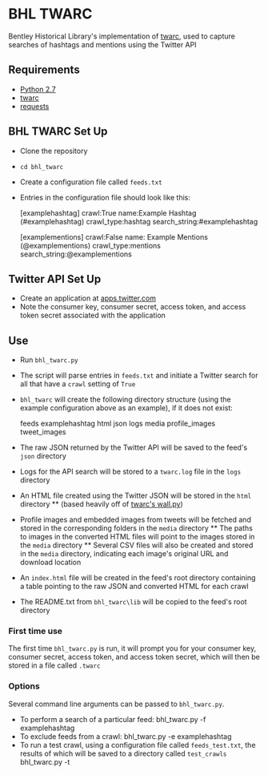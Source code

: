 # BHL TWARC
Bentley Historical Library's implementation of [twarc](https://github.com/edsu/twarc), used to capture searches of hashtags and mentions using the Twitter API

## Requirements
* [Python 2.7](https://www.python.org/)
* [twarc](https://github.com/edsu/twarc)
* [requests](http://docs.python-requests.org/en/master/)

## BHL TWARC Set Up
* Clone the repository
* `cd bhl_twarc`
* Create a configuration file called `feeds.txt`
* Entries in the configuration file should look like this:
	
  [examplehashtag]
  crawl:True
  name:Example Hashtag (#examplehashtag)
  crawl_type:hashtag
  search_string:#examplehashtag

  [examplementions]
  crawl:False
  name: Example Mentions (@examplementions)
  crawl_type:mentions
  search_string:@examplementions

## Twitter API Set Up
* Create an application at [apps.twitter.com](http://apps.twitter.com)
* Note the consumer key, consumer secret, access token, and access token secret associated with the application

## Use
* Run `bhl_twarc.py`
* The script will parse entries in `feeds.txt` and initiate a Twitter search for all that have a `crawl` setting of `True`
* `bhl_twarc` will create the following directory structure (using the example configuration above as an example), if it does not exist:
	
  feeds
    examplehashtag
      html
      json
      logs
      media
        profile_images
        tweet_images

* The raw JSON returned by the Twitter API will be saved to the feed's `json` directory
* Logs for the API search will be stored to a `twarc.log` file in the `logs` directory
* An HTML file created using the Twitter JSON will be stored in the `html` directory 
** (based heavily off of [twarc's wall.py](https://github.com/edsu/twarc/blob/master/utils/wall.py))
* Profile images and embedded images from tweets will be fetched and stored in the corresponding folders in the `media` directory
** The paths to images in the converted HTML files will point to the images stored in the `media` directory
** Several CSV files will also be created and stored in the `media` directory, indicating each image's original URL and download location
* An `index.html` file will be created in the feed's root directory containing a table pointing to the raw JSON and converted HTML for each crawl
* The README.txt from `bhl_twarc\lib` will be copied to the feed's root directory


### First time use
The first time `bhl_twarc.py` is run, it will prompt you for your consumer key, consumer secret, access token, and access token secret, which will then be stored in a file called `.twarc`

### Options
Several command line arguments can be passed to `bhl_twarc.py`. 
* To perform a search of a particular feed:
  bhl_twarc.py -f examplehashtag
* To exclude feeds from a crawl:
  bhl_twarc.py -e examplehashtag
* To run a test crawl, using a configuration file called `feeds_test.txt`, the results of which will be saved to a directory called `test_crawls`
  bhl_twarc.py -t

